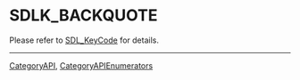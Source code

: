 # SDLK_BACKQUOTE

Please refer to [SDL_KeyCode](SDL_KeyCode) for details.

----
[CategoryAPI](CategoryAPI), [CategoryAPIEnumerators](CategoryAPIEnumerators)

